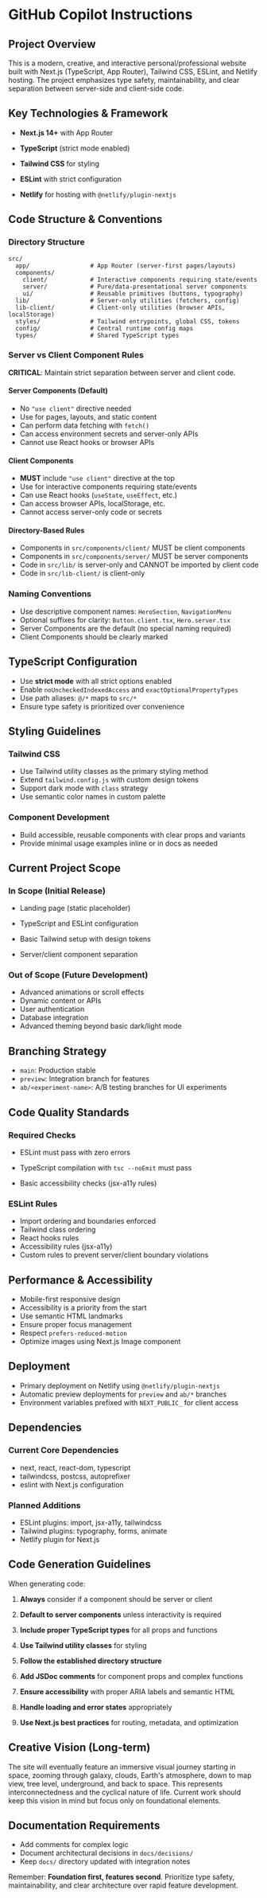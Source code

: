 # GitHub Copilot Instructions

## Project Overview

This is a modern, creative, and interactive personal/professional website built with Next.js (TypeScript, App Router), Tailwind CSS, ESLint, and Netlify hosting. The project emphasizes type safety, maintainability, and clear separation between server-side and client-side code.

## Key Technologies & Framework

- **Next.js 14+** with App Router
- **TypeScript** (strict mode enabled)
- **Tailwind CSS** for styling
 
- **ESLint** with strict configuration
- **Netlify** for hosting with `@netlify/plugin-nextjs`

## Code Structure & Conventions

### Directory Structure

```
src/
  app/                 # App Router (server-first pages/layouts)
  components/
    client/            # Interactive components requiring state/events
    server/            # Pure/data-presentational server components
    ui/                # Reusable primitives (buttons, typography)
  lib/                 # Server-only utilities (fetchers, config)
  lib-client/          # Client-only utilities (browser APIs, localStorage)
  styles/              # Tailwind entrypoints, global CSS, tokens
  config/              # Central runtime config maps
  types/               # Shared TypeScript types
```

### Server vs Client Component Rules

**CRITICAL**: Maintain strict separation between server and client code.

#### Server Components (Default)

- No `"use client"` directive needed
- Use for pages, layouts, and static content
- Can perform data fetching with `fetch()`
- Can access environment secrets and server-only APIs
- Cannot use React hooks or browser APIs

#### Client Components

- **MUST** include `"use client"` directive at the top
- Use for interactive components requiring state/events
- Can use React hooks (`useState`, `useEffect`, etc.)
- Can access browser APIs, localStorage, etc.
- Cannot access server-only code or secrets

#### Directory-Based Rules

- Components in `src/components/client/` MUST be client components
- Components in `src/components/server/` MUST be server components
- Code in `src/lib/` is server-only and CANNOT be imported by client code
- Code in `src/lib-client/` is client-only

### Naming Conventions

- Use descriptive component names: `HeroSection`, `NavigationMenu`
- Optional suffixes for clarity: `Button.client.tsx`, `Hero.server.tsx`
- Server Components are the default (no special naming required)
- Client Components should be clearly marked

## TypeScript Configuration

- Use **strict mode** with all strict options enabled
- Enable `noUncheckedIndexedAccess` and `exactOptionalPropertyTypes`
- Use path aliases: `@/*` maps to `src/*`
- Ensure type safety is prioritized over convenience

## Styling Guidelines

### Tailwind CSS

- Use Tailwind utility classes as the primary styling method
- Extend `tailwind.config.js` with custom design tokens
- Support dark mode with `class` strategy
- Use semantic color names in custom palette

### Component Development

- Build accessible, reusable components with clear props and variants
- Provide minimal usage examples inline or in docs as needed

## Current Project Scope

### In Scope (Initial Release)

- Landing page (static placeholder)
 
- TypeScript and ESLint configuration
- Basic Tailwind setup with design tokens
- Server/client component separation

### Out of Scope (Future Development)

- Advanced animations or scroll effects
- Dynamic content or APIs
- User authentication
- Database integration
- Advanced theming beyond basic dark/light mode

## Branching Strategy

- `main`: Production stable
- `preview`: Integration branch for features
- `ab/<experiment-name>`: A/B testing branches for UI experiments

## Code Quality Standards

### Required Checks

- ESLint must pass with zero errors
- TypeScript compilation with `tsc --noEmit` must pass
 
- Basic accessibility checks (jsx-a11y rules)

### ESLint Rules

- Import ordering and boundaries enforced
- Tailwind class ordering
- React hooks rules
- Accessibility rules (jsx-a11y)
- Custom rules to prevent server/client boundary violations

## Performance & Accessibility

- Mobile-first responsive design
- Accessibility is a priority from the start
- Use semantic HTML landmarks
- Ensure proper focus management
- Respect `prefers-reduced-motion`
- Optimize images using Next.js Image component

## Deployment

- Primary deployment on Netlify using `@netlify/plugin-nextjs`
- Automatic preview deployments for `preview` and `ab/*` branches
- Environment variables prefixed with `NEXT_PUBLIC_` for client access

## Dependencies

### Current Core Dependencies

- next, react, react-dom, typescript
- tailwindcss, postcss, autoprefixer
- eslint with Next.js configuration

### Planned Additions

 
- ESLint plugins: import, jsx-a11y, tailwindcss
- Tailwind plugins: typography, forms, animate
- Netlify plugin for Next.js

## Code Generation Guidelines

When generating code:

1. **Always** consider if a component should be server or client
2. **Default to server components** unless interactivity is required
3. **Include proper TypeScript types** for all props and functions
4. **Use Tailwind utility classes** for styling
 
6. **Follow the established directory structure**
7. **Add JSDoc comments** for component props and complex functions
8. **Ensure accessibility** with proper ARIA labels and semantic HTML
9. **Handle loading and error states** appropriately
10. **Use Next.js best practices** for routing, metadata, and optimization

## Creative Vision (Long-term)

The site will eventually feature an immersive visual journey starting in space, zooming through galaxy, clouds, Earth's atmosphere, down to map view, tree level, underground, and back to space. This represents interconnectedness and the cyclical nature of life. Current work should keep this vision in mind but focus only on foundational elements.

## Documentation Requirements

 
- Add comments for complex logic
- Document architectural decisions in `docs/decisions/`
- Keep `docs/` directory updated with integration notes

Remember: **Foundation first, features second**. Prioritize type safety, maintainability, and clear architecture over rapid feature development.
